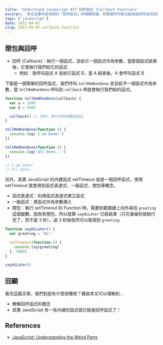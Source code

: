```yaml
---
title: 'Understand JavaScript #17 回呼函式 (Callback Function)'
excerpt: '本文主要內容為探討「回呼函式」的相關知識，其實我們可能已經用過回呼函式的概念了，像是 setTimeout 或是 jQuery 事件就是在使用閉包與回呼的概念喔。'
tags: ['javascript']
date: 2021-04-07
slug: 2021-04-07-callback-function
---
```


## 閉包與回呼

- 回呼 (Callback)：執行一個函式，並給它一個函式作為參數，當那個函式結束後，它會執行我們給它的函式
  - 例如：我呼叫函式 A 並給它函式 B，當 A 結束後，A 會呼叫函式 B

下面是一個簡單的回呼函式，我們呼叫 `tellMeWhenDone` 並且給予一個函式作為參數，當 `tellMeWhenDone` 呼叫到 `callback` 時就會執行我們給的函式。

```javascript
function tellMeWhenDone(callback) {
  var a = 1000
  var b = 2000

  callback() // 回呼，執行作為參數的函式
}

tellMeWhenDone(function () {
  console.log('I am Done!')
})

tellMeWhenDone(function () {
  console.log('All Done...')
})

// I am Done!
// All Done...
```

另外，其實 JavaScript 的內建函式 setTimeout 就是一個回呼函式，使用 setTimeout 就會用到函式表達式、一級函式、閉包等概念。

- 函式表達式：利用函式表達式建立函式
- 一級函式：將函式作為參數傳入
- 閉包：執行 setTimeout 的 Function 時，需要到範圍鏈上向外尋找 `greeting` 這個變數，因為有閉包，所以就算 `sayHiLater` 已經結束（只花幾毫秒就執行完了，而不是 3 秒），過 3 秒後依然可以取用到 `greeting`

```javascript
function sayHiLater() {
  var greeting = 'Hi!'

  setTimeout(function () {
    console.log(greeting)
  }, 3000)
}

sayHiLater()
```

## 回顧

看完這篇文章，我們到底有什麼收穫呢？藉由本文可以理解到…

- 瞭解回呼函式的概念
- 其實 JavaScript 有一些內建的函式就已經是回呼函式了！

## References

- [JavaScript: Understanding the Weird Parts](https://www.udemy.com/course/understand-javascript/)
